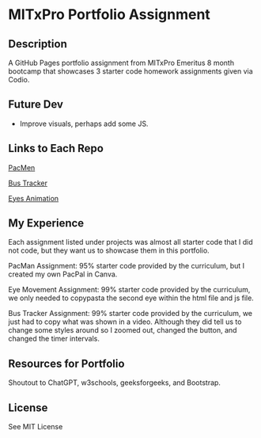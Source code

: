 # MITxPro Portfolio Assignment

## Description

A GitHub Pages portfolio assignment from MITxPro Emeritus 8 month bootcamp that showcases 3 starter code homework assignments given via Codio.

## Future Dev

- Improve visuals, perhaps add some JS.

## Links to Each Repo

[PacMen](https://github.com/stasiaDiamond/module-4-pacman)

[Bus Tracker](https://github.com/stasiaDiamond/real-time-bus-tracker)

[Eyes Animation](https://github.com/stasiaDiamond/mod-8-eye-movement-assignment)

## My Experience

Each assignment listed under projects was almost all starter code that I did not code, but they want us to showcase them in this portfolio.

PacMan Assignment: 95% starter code provided by the curriculum, but I created my own PacPal in Canva.

Eye Movement Assignment: 99% starter code provided by the curriculum, we only needed to copypasta the second eye within the html file and js file.

Bus Tracker Assignment: 99% starter code provided by the curriculum, we just had to copy what was shown in a video. Although they did tell us to change some styles around so I zoomed out, changed the button, and changed the timer intervals.

## Resources for Portfolio

Shoutout to ChatGPT, w3schools, geeksforgeeks, and Bootstrap.

## License

See MIT License
